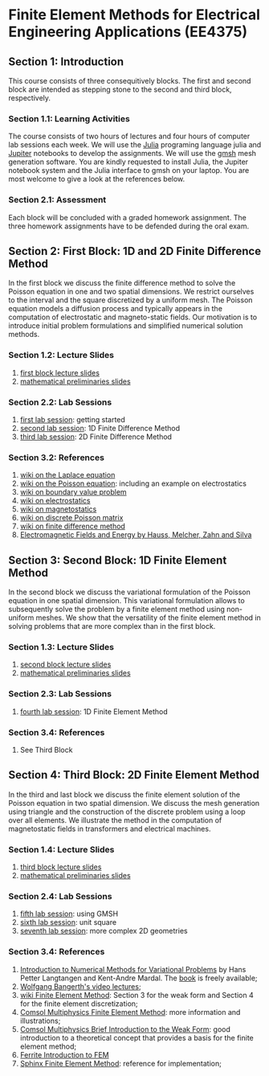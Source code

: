 # Finite Element Methods for Electrical Engineering Applications (EE4375)

## Section 1: Introduction

This course consists of three consequitively blocks. The first and second block are intended as stepping stone to the second and third block, respectively.  

### Section 1.1: Learning Activities 
The course consists of two hours of lectures and four hours of computer lab sessions each week. We will use the [Julia](julialang.org) programing language julia and [Jupiter](https://jupyter.org/) notebooks to develop the assignments. We will use the [gmsh](gmdsh.info) mesh generation software. You are kindly requested to install Julia, the Jupiter notebook system and the Julia interface to gmsh on your laptop. You are most welcome to give a look at the references below. 

###  Section 2.1: Assessment 
Each block will be concluded with a graded homework assignment. The three homework assignments have to be defended during the oral exam. 

## Section 2: First Block: 1D and 2D Finite Difference Method  
In the first block we discuss the finite difference method to solve the Poisson equation in one and two spatial dimensions. We restrict ourselves to the interval and the square discretized by a uniform mesh. The Poisson equation models a diffusion process and typically appears in the computation of electrostatic and magneto-static fields. Our motivation is to introduce initial problem formulations and simplified numerical solution methods. 

### Section 1.2: Lecture Slides 
1. [first block lecture slides](https://github.com/ziolai/finite_element_electrical_engineering/blob/main/slides/block1-finite-difference-method.pdf)
2. [mathematical preliminaries slides](https://github.com/ziolai/finite_element_electrical_engineering/blob/main/slides/mathematical-preliminaries.pdf)

### Section 2.2: Lab Sessions 
1. [first lab session](lab-sessions/1-lab-session.ipynb): getting started 
2. [second lab session](lab-sessions/2-lab-session.ipynb): 1D Finite Difference Method 
3. [third lab session](lab-sessions/3-lab-session.ipynb): 2D Finite Difference Method

### Section 3.2: References 
1. [wiki on the Laplace equation](https://en.wikipedia.org/wiki/Laplace's_equation)
2. [wiki on the Poisson equation](https://en.wikipedia.org/wiki/Poisson%27s_equation): including an example on electrostatics
3. [wiki on boundary value problem](https://en.wikipedia.org/wiki/Boundary_value_problem)
4. [wiki on electrostatics](https://en.wikipedia.org/wiki/Electrostatics)
5. [wiki on magnetostatics](https://en.wikipedia.org/wiki/Magnetostatics)
6. [wiki on discrete Poisson matrix](https://en.wikipedia.org/wiki/Discrete_Poisson_equation)  
7. [wiki on finite difference method](https://en.wikipedia.org/wiki/Finite_difference_method) 
8. [Electromagnetic Fields and Energy by Hauss, Melcher, Zahn and Silva](https://ocw.mit.edu/courses/res-6-001-electromagnetic-fields-and-energy-spring-2008/)
 
## Section 3: Second Block: 1D Finite Element Method
In the second block we discuss the variational formulation of the Poisson equation in one spatial dimension. This variational formulation allows to subsequently solve the problem by a finite element method using non-uniform meshes. We show that the versatility of the finite element method in solving problems that are more complex than in the first block. 

### Section 1.3: Lecture Slides 
1. [second block lecture slides](https://github.com/ziolai/finite_element_electrical_engineering/blob/main/slides/block2-finite-element-method-1d.pdf)
2. [mathematical preliminaries slides](https://github.com/ziolai/finite_element_electrical_engineering/blob/main/slides/mathematical-preliminaries.pdf)
   
### Section 2.3: Lab Sessions 
1. [fourth lab session](lab-sessions/4-lab-session.ipynb): 1D Finite Element Method 

### Section 3.4: References
1. See Third Block
   
## Section 4: Third Block: 2D Finite Element Method
In the third and last block we discuss the finite element solution of the Poisson equation in two spatial dimension. We discuss the mesh generation using triangle and the construction of the discrete problem using a loop over all elements. We illustrate the method in the computation of magnetostatic fields in transformers and electrical machines.  

### Section 1.4: Lecture Slides 
1. [third block lecture slides](https://github.com/ziolai/finite_element_electrical_engineering/blob/main/slides/block3-finite-element-method-applications.pdf)
2. [mathematical preliminaries slides](https://github.com/ziolai/finite_element_electrical_engineering/blob/main/slides/mathematical-preliminaries.pdf)
   
### Section 2.4: Lab Sessions 
1. [fifth lab session](lab-sessions/5-lab-session.ipynb): using GMSH 
2. [sixth lab session](lab-sessions/6-lab-session.ipynb): unit square 
3. [seventh lab session](lab-sessions/7-lab-session.ipynb): more complex 2D geometries 

### Section 3.4: References
1. [Introduction to Numerical Methods for Variational Problems](https://link.springer.com/book/10.1007/978-3-030-23788-2) by Hans Petter Langtangen and Kent-Andre Mardal. The [book](https://link.springer.com/book/10.1007/978-3-030-23788-2) is freely available; 
2. [Wolfgang Bangerth's video lectures](https://www.math.colostate.edu/~bangerth/videos.html); 
3. [wiki Finite Element Method](https://en.wikipedia.org/wiki/Finite_element_method): Section 3 for the weak form and Section 4 for the finite element discretization;  
4. [Comsol Multiphysics Finite Element Method](https://www.comsol.com/multiphysics/finite-element-method): more information and illustrations; 
5. [Comsol Multiphysics Brief Introduction to the Weak Form](https://www.comsol.com/blogs/brief-introduction-weak-form): good introduction to a theoretical concept that provides a basis for the finite element method; 
6. [Ferrite Introduction to FEM](https://ferrite-fem.github.io/Ferrite.jl/stable/manual/fe_intro/)
7. [Sphinx Finite Element Method](http://hplgit.github.io/INF5620/doc/pub/sphinx-fem/): reference for implementation;


```julia

```
